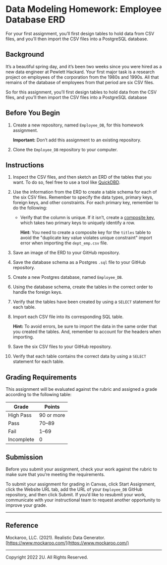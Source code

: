 # Data Modeling Homework: Employee Database ERD

For your first assignment, you’ll first design tables to hold data from CSV files, and you’ll then import the CSV files into a PostgreSQL database.

## Background

It’s a beautiful spring day, and it’s been two weeks since you were hired as a new data engineer at Pewlett Hackard. Your first major task is a research project on employees of the corporation from the 1980s and 1990s. All that remains of the database of employees from that period are six CSV files.

So for this assignment, you’ll first design tables to hold data from the CSV files, and you’ll then import the CSV files into a PostgreSQL database

## Before You Begin

1. Create a new repository, named `Employee_DB`, for this homework assignment.

    **Important:** Don’t add this assignment to an existing repository.

2. Clone the `Employee_DB` repository to your computer.

## Instructions

1. Inspect the CSV files, and then sketch an ERD of the tables that you want. To do so, feel free to use a tool like [QuickDBD](http://www.quickdatabasediagrams.com).

2. Use the information from the ERD to create a table schema for each of the six CSV files. Remember to specify the data types, primary keys, foreign keys, and other constraints. For each primary key, remember to do the following:

    * Verify that the column is unique. If it isn’t, create a [composite key](https://en.wikipedia.org/wiki/Compound_key), which takes two primary keys to uniquely identify a row.

      **Hint:** You need to create a composite key for the `titles` table to avoid the "duplicate key value violates unique constraint" import error when importing the `dept_emp.csv` file.

3. Save an image of the ERD to your GitHub repository.

4. Save the database schema as a Postgres `.sql` file to your GitHub repository.

5. Create a new Postgres database, named `Employee_DB`.

6. Using the database schema, create the tables in the correct order to handle the foreign keys.

7. Verify that the tables have been created by using a `SELECT` statement for each table.

8. Import each CSV file into its corresponding SQL table.

    **Hint:** To avoid errors, be sure to import the data in the same order that you created the tables. And, remember to account for the headers when importing.

9. Save the six CSV files to your GitHub repository.

10. Verify that each table contains the correct data by using a `SELECT` statement for each table.

## Grading Requirements

This assignment will be evaluated against the rubric and assigned a grade according to the following table:

| Grade | Points |
| --- | --- |
| High Pass | 90 or more |
| Pass | 70&ndash;89 |
| Fail | 1&ndash;69 |
| Incomplete | 0 |

## Submission

Before you submit your assignment, check your work against the rubric to make sure that you’re meeting the requirements.

To submit your assignment for grading in Canvas, click Start Assignment, click the Website URL tab, add the URL of your `Employee_DB` GitHub repository, and then click Submit. If you’d like to resubmit your work, communicate with your instructional team to request another opportunity to improve your grade.

- - -

## Reference

Mockaroo, LLC. (2021). Realistic Data Generator. [https://www.mockaroo.com/](https://www.mockaroo.com/)

- - -

Copyright 2022 2U. All Rights Reserved.

